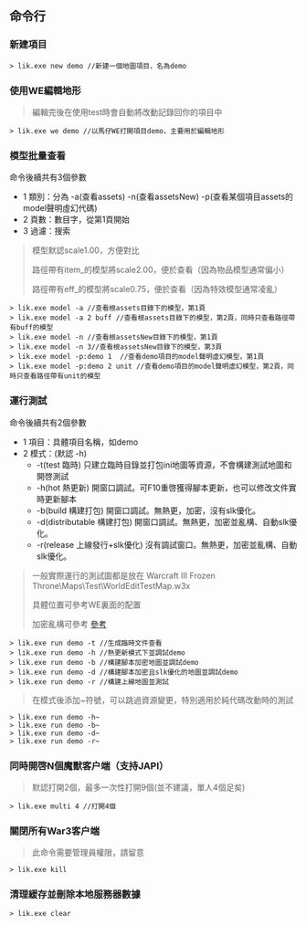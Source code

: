 ## 命令行

### 新建項目

```
> lik.exe new demo //新建一個地圖項目，名為demo
```

### 使用WE編輯地形

> 編輯完後在使用test時會自動將改動記錄回你的項目中

```
> lik.exe we demo //以馬仔WE打開項目demo，主要用於編輯地形
```

### 模型批量查看

命令後續共有3個參數

* 1 類別：分為 -a(查看assets) -n(查看assetsNew) -p(查看某個項目assets的model聲明虛幻代碼)
* 2 頁數：數目字，從第1頁開始
* 3 過濾：搜索

> 模型默認scale1.00，方便對比
> 
> 路徑帶有item_的模型將scale2.00，便於查看（因為物品模型通常偏小）
>
> 路徑帶有eff_的模型將scale0.75，便於查看（因為特效模型通常凌亂）

```
> lik.exe model -a //查看根assets目錄下的模型，第1頁
> lik.exe model -a 2 buff //查看根assets目錄下的模型，第2頁，同時只查看路徑帶有buff的模型
> lik.exe model -n //查看根assetsNew目錄下的模型，第1頁
> lik.exe model -n 3//查看根assetsNew目錄下的模型，第3頁
> lik.exe model -p:demo 1  //查看demo項目的model聲明虛幻模型，第1頁
> lik.exe model -p:demo 2 unit //查看demo項目的model聲明虛幻模型，第2頁，同時只查看路徑帶有unit的模型
```

### 運行測試

命令後續共有2個參數

* 1 項目：具體項目名稱，如demo
* 2 模式：(默認 -h)
  * -t(test 臨時) 只建立臨時目錄並打包ini地圖等資源，不會構建測試地圖和開啓測試
  * -h(hot 熱更新) 開窗口調試。可F10重啓獲得腳本更新，也可以修改文件實時更新腳本
  * -b(build 構建打包) 開窗口調試。無熱更，加密，沒有slk優化。
  * -d(distributable 構建打包) 開窗口調試。無熱更，加密並亂構、自動slk優化。
  * -r(release 上線發行+slk優化) 沒有調試窗口。無熱更，加密並亂構、自動slk優化。

> 一般實際運行的測試圖都是放在 Warcraft III Frozen Throne\Maps\Test\WorldEditTestMap.w3x
>
> 具體位置可參考WE裏面的配置
>
> 加密亂構可參考 [參考](https://lik.hunzsig.org/?p=other&n=encrypt)

```
> lik.exe run demo -t //生成臨時文件查看
> lik.exe run demo -h //熱更新模式下並調試demo
> lik.exe run demo -b //構建腳本加密地圖並調試demo
> lik.exe run demo -d //構建腳本加密且slk優化的地圖並調試demo
> lik.exe run demo -r //構建上線地圖並測試
```

> 在模式後添加~符號，可以跳過資源變更，特別適用於純代碼改動時的測試

```
> lik.exe run demo -h~
> lik.exe run demo -b~
> lik.exe run demo -d~
> lik.exe run demo -r~
```

### 同時開啓N個魔獸客户端（支持JAPI）

> 默認打開2個，最多一次性打開9個(並不建議，單人4個足矣)

```
> lik.exe multi 4 //打開4個
```

### 關閉所有War3客户端

> 此命令需要管理員權限，請留意

```
> lik.exe kill
```

### 清理緩存並刪除本地服務器數據

```
> lik.exe clear
```
